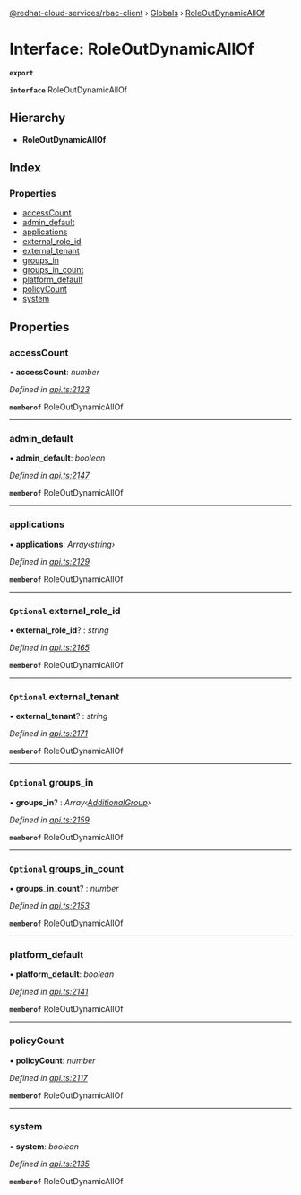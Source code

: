 [@redhat-cloud-services/rbac-client](../README.md) › [Globals](../globals.md) › [RoleOutDynamicAllOf](roleoutdynamicallof.md)

# Interface: RoleOutDynamicAllOf

**`export`** 

**`interface`** RoleOutDynamicAllOf

## Hierarchy

* **RoleOutDynamicAllOf**

## Index

### Properties

* [accessCount](roleoutdynamicallof.md#accesscount)
* [admin_default](roleoutdynamicallof.md#admin_default)
* [applications](roleoutdynamicallof.md#applications)
* [external_role_id](roleoutdynamicallof.md#optional-external_role_id)
* [external_tenant](roleoutdynamicallof.md#optional-external_tenant)
* [groups_in](roleoutdynamicallof.md#optional-groups_in)
* [groups_in_count](roleoutdynamicallof.md#optional-groups_in_count)
* [platform_default](roleoutdynamicallof.md#platform_default)
* [policyCount](roleoutdynamicallof.md#policycount)
* [system](roleoutdynamicallof.md#system)

## Properties

###  accessCount

• **accessCount**: *number*

*Defined in [api.ts:2123](https://github.com/RedHatInsights/javascript-clients/blob/master/packages/rbac/api.ts#L2123)*

**`memberof`** RoleOutDynamicAllOf

___

###  admin_default

• **admin_default**: *boolean*

*Defined in [api.ts:2147](https://github.com/RedHatInsights/javascript-clients/blob/master/packages/rbac/api.ts#L2147)*

**`memberof`** RoleOutDynamicAllOf

___

###  applications

• **applications**: *Array‹string›*

*Defined in [api.ts:2129](https://github.com/RedHatInsights/javascript-clients/blob/master/packages/rbac/api.ts#L2129)*

**`memberof`** RoleOutDynamicAllOf

___

### `Optional` external_role_id

• **external_role_id**? : *string*

*Defined in [api.ts:2165](https://github.com/RedHatInsights/javascript-clients/blob/master/packages/rbac/api.ts#L2165)*

**`memberof`** RoleOutDynamicAllOf

___

### `Optional` external_tenant

• **external_tenant**? : *string*

*Defined in [api.ts:2171](https://github.com/RedHatInsights/javascript-clients/blob/master/packages/rbac/api.ts#L2171)*

**`memberof`** RoleOutDynamicAllOf

___

### `Optional` groups_in

• **groups_in**? : *Array‹[AdditionalGroup](additionalgroup.md)›*

*Defined in [api.ts:2159](https://github.com/RedHatInsights/javascript-clients/blob/master/packages/rbac/api.ts#L2159)*

**`memberof`** RoleOutDynamicAllOf

___

### `Optional` groups_in_count

• **groups_in_count**? : *number*

*Defined in [api.ts:2153](https://github.com/RedHatInsights/javascript-clients/blob/master/packages/rbac/api.ts#L2153)*

**`memberof`** RoleOutDynamicAllOf

___

###  platform_default

• **platform_default**: *boolean*

*Defined in [api.ts:2141](https://github.com/RedHatInsights/javascript-clients/blob/master/packages/rbac/api.ts#L2141)*

**`memberof`** RoleOutDynamicAllOf

___

###  policyCount

• **policyCount**: *number*

*Defined in [api.ts:2117](https://github.com/RedHatInsights/javascript-clients/blob/master/packages/rbac/api.ts#L2117)*

**`memberof`** RoleOutDynamicAllOf

___

###  system

• **system**: *boolean*

*Defined in [api.ts:2135](https://github.com/RedHatInsights/javascript-clients/blob/master/packages/rbac/api.ts#L2135)*

**`memberof`** RoleOutDynamicAllOf
